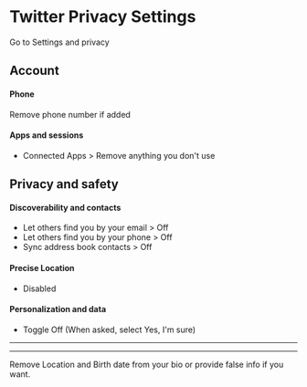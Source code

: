 # Twitter Privacy Settings

Go to Settings and privacy



## Account

#### Phone
Remove phone number if added

#### Apps and sessions
- Connected Apps > Remove anything you don't use



## Privacy and safety

#### Discoverability and contacts
- Let others find you by your email > Off
- Let others find you by your phone > Off
- Sync address book contacts > Off

#### Precise Location
- Disabled

#### Personalization and data
- Toggle Off (When asked, select Yes, I'm sure)

---
---

Remove Location and Birth date from your bio or provide false info if you want.
